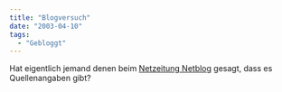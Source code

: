 ```yaml
---
title: "Blogversuch"
date: "2003-04-10"
tags:
  - "Gebloggt"
---
```


Hat eigentlich jemand denen beim [Netzeitung Netblog](http://www.netzeitung.de/servlets/page?section=10000 "NETZEITUNG NETBLOG") gesagt, dass es Quellenangaben gibt?
